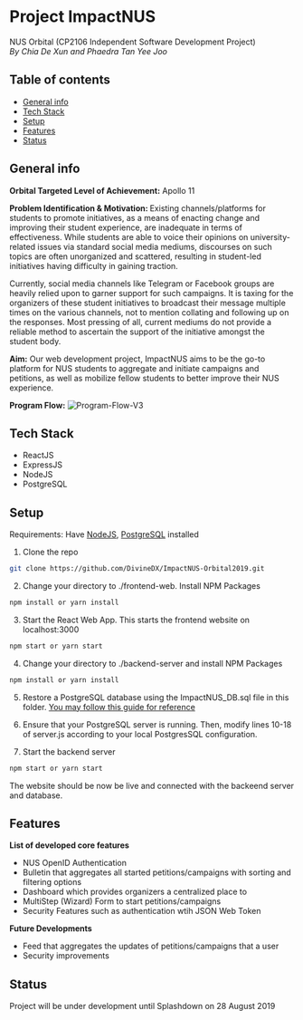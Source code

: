# Project ImpactNUS
NUS Orbital (CP2106 Independent Software Development Project)<br>
<i>By Chia De Xun and Phaedra Tan Yee Joo</i>

## Table of contents
* [General info](#general-info)
* [Tech Stack](#tech-stack)
* [Setup](#setup)
* [Features](#features)
* [Status](#status)

## General info
<b>Orbital Targeted Level of Achievement:</b> Apollo 11

<b>Problem Identification & Motivation: </b>
Existing channels/platforms for students to promote initiatives, as a means of enacting change and improving their student experience, are inadequate in terms of effectiveness. While students are able to voice their opinions on university-related issues via standard social media mediums, discourses on such topics are often unorganized and scattered, resulting in student-led initiatives having difficulty in gaining traction.

Currently, social media channels like Telegram or Facebook groups are heavily relied upon to garner support for such campaigns. It is taxing for the organizers of these student initiatives to broadcast their message multiple times on the various channels, not to mention collating and following up on the responses. Most pressing of all, current mediums do not provide a reliable method to ascertain the support of the initiative amongst the student body.

<b>Aim:</b>
Our web development project, ImpactNUS aims to be the go-to platform for NUS students to aggregate and initiate campaigns and petitions, as well as mobilize fellow students to better improve their NUS experience.

<b>Program Flow:</b>
<img src="https://i.ibb.co/NNfPNp0/Program-Flow-V3.png" alt="Program-Flow-V3" border="0"/>

## Tech Stack
* ReactJS
* ExpressJS
* NodeJS
* PostgreSQL

## Setup
Requirements: Have <a href = "https://nodejs.org/en/download/">NodeJS</a>, <a href = "https://www.postgresql.org/download/">PostgreSQL</a> installed 
1. Clone the repo
```sh
git clone https://github.com/DivineDX/ImpactNUS-Orbital2019.git
```

2. Change your directory to ./frontend-web. Install NPM Packages
```sh
npm install or yarn install
```

3. Start the React Web App. This starts the frontend website on localhost:3000
```sh
npm start or yarn start
```

4. Change your directory to ./backend-server and install NPM Packages
```sh
npm install or yarn install
```

5. Restore a PostgreSQL database using the ImpactNUS_DB.sql file in this folder. <a href="http://www.postgresqltutorial.com/postgresql-restore-database/">You may follow this guide for reference</a>

6. Ensure that your PostgreSQL server is running. Then, modify lines 10-18 of server.js according to your local PostgresSQL configuration.

7. Start the backend server 
```sh
npm start or yarn start
```
The website should be now be live and connected with the backeend server and database.

## Features
<b>List of developed core features</b>
* NUS OpenID Authentication
* Bulletin that aggregates all started petitions/campaigns with sorting and filtering options
* Dashboard which provides organizers a centralized place to 
* MultiStep (Wizard) Form to start petitions/campaigns
* Security Features such as authentication wtih JSON Web Token

<b>Future Developments</b>
* Feed that aggregates the updates of petitions/campaigns that a user 
* Security improvements

## Status
Project will be under development until Splashdown on 28 August 2019